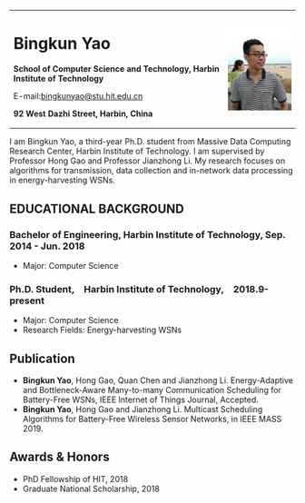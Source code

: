 <table border="0">
  <tr>
    <td width="75%">
      <h1>Bingkun Yao</h1>
      <p><b>School of Computer Science and Technology, Harbin Institute of Technology</b></p>
      <p>E-mail:<a href="mailto:bingkunyao@stu.hit.edu.cn">bingkunyao@stu.hit.edu.cn</a></p>
      <p><b>92 West Dazhi Street, Harbin, China</b></p>
    </td>
    <td width="25%">
      <img src="/ybk.jpg" width="100%">      
    </td>
  </tr>
</table>

I am Bingkun Yao, a third-year Ph.D. student from Massive Data Computing Research Center, Harbin Institute of Technology. I am supervised by Professor Hong Gao and Professor Jianzhong Li. My research focuses on algorithms for transmission, data collection and in-network data processing in energy-harvesting WSNs. 

## EDUCATIONAL BACKGROUND

### Bachelor of Engineering, Harbin Institute of Technology, Sep. 2014 - Jun. 2018
- Major: Computer Science

### Ph.D. Student, Harbin Institute of Technology, 2018.9-present
- Major: Computer Science
- Research Fields: Energy-harvesting WSNs

## Publication

- **Bingkun Yao**, Hong Gao, Quan Chen and Jianzhong Li. Energy-Adaptive and Bottleneck-Aware Many-to-many Communication Scheduling for Battery-Free WSNs, IEEE Internet of Things Journal, Accepted.
- **Bingkun Yao**, Hong Gao and Jianzhong Li. Multicast Scheduling Algorithms for Battery-Free Wireless Sensor Networks, in IEEE MASS 2019.

## Awards & Honors
- PhD Fellowship of HIT, 2018
- Graduate National Scholarship, 2018
